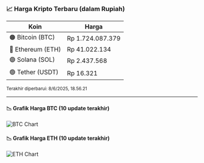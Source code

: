 

<!-- HARGA_KRIPTO -->
### 📈 Harga Kripto Terbaru (dalam Rupiah)

| Koin     | Harga         |
|----------|---------------|
| 🟠 Bitcoin (BTC)   | Rp 1.724.087.379 |
| 🔵 Ethereum (ETH)  | Rp 41.022.134 |
| 🟣 Solana (SOL)    | Rp 2.437.568 |
| 🟢 Tether (USDT)   | Rp 16.321 |

<sub>Terakhir diperbarui: 8/6/2025, 18.56.21</sub>

---

#### 📉 Grafik Harga BTC (10 update terakhir)
![BTC Chart](https://quickchart.io/chart?c=%7B%22type%22%3A%22line%22%2C%22data%22%3A%7B%22labels%22%3A%5B%2209%3A41%3A18%22%2C%2209%3A52%3A23%22%2C%2210%3A13%3A52%22%2C%2210%3A37%3A15%22%2C%2210%3A49%3A23%22%2C%2211%3A00%3A17%22%2C%2211%3A21%3A31%22%2C%2211%3A33%3A47%22%2C%2211%3A45%3A09%22%2C%2211%3A56%3A21%22%5D%2C%22datasets%22%3A%5B%7B%22label%22%3A%22Bitcoin%22%2C%22data%22%3A%5B1718535743%2C1717780240%2C1715817466%2C1715695196%2C1718861131%2C1719447042%2C1721671411%2C1722728148%2C1723654744%2C1724087379%5D%2C%22fill%22%3Afalse%2C%22borderColor%22%3A%22blue%22%2C%22tension%22%3A0.1%7D%5D%7D%7D)

#### 📉 Grafik Harga ETH (10 update terakhir)
![ETH Chart](https://quickchart.io/chart?c=%7B%22type%22%3A%22line%22%2C%22data%22%3A%7B%22labels%22%3A%5B%2209%3A41%3A18%22%2C%2209%3A52%3A23%22%2C%2210%3A13%3A52%22%2C%2210%3A37%3A15%22%2C%2210%3A49%3A23%22%2C%2211%3A00%3A17%22%2C%2211%3A21%3A31%22%2C%2211%3A33%3A47%22%2C%2211%3A45%3A09%22%2C%2211%3A56%3A21%22%5D%2C%22datasets%22%3A%5B%7B%22label%22%3A%22Ethereum%22%2C%22data%22%3A%5B40855591%2C40834485%2C40775568%2C40731562%2C40779342%2C40818013%2C40893485%2C40943645%2C40992268%2C41022134%5D%2C%22fill%22%3Afalse%2C%22borderColor%22%3A%22blue%22%2C%22tension%22%3A0.1%7D%5D%7D%7D)

<!-- /HARGA_KRIPTO -->